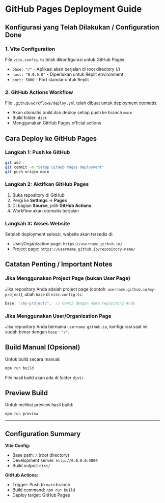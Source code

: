 # GitHub Pages Deployment Guide

## Konfigurasi yang Telah Dilakukan / Configuration Done

### 1. Vite Configuration
File `vite.config.ts` telah dikonfigurasi untuk GitHub Pages:
- `base: "/"` - Aplikasi akan berjalan di root directory (/)
- `host: "0.0.0.0"` - Diperlukan untuk Replit environment
- `port: 5000` - Port standar untuk Replit

### 2. GitHub Actions Workflow
File `.github/workflows/deploy.yml` telah dibuat untuk deployment otomatis:
- Akan otomatis build dan deploy setiap push ke branch `main`
- Build folder: `dist`
- Menggunakan GitHub Pages official actions

## Cara Deploy ke GitHub Pages

### Langkah 1: Push ke GitHub
```bash
git add .
git commit -m "Setup GitHub Pages deployment"
git push origin main
```

### Langkah 2: Aktifkan GitHub Pages
1. Buka repository di GitHub
2. Pergi ke **Settings** → **Pages**
3. Di bagian **Source**, pilih **GitHub Actions**
4. Workflow akan otomatis berjalan

### Langkah 3: Akses Website
Setelah deployment selesai, website akan tersedia di:
- User/Organization page: `https://username.github.io/`
- Project page: `https://username.github.io/repository-name/`

## Catatan Penting / Important Notes

### Jika Menggunakan Project Page (bukan User Page)
Jika repository Anda adalah project page (contoh: `username.github.io/my-project`), ubah `base` di `vite.config.ts`:

```typescript
base: "/my-project/",  // Ganti dengan nama repository Anda
```

### Jika Menggunakan User/Organization Page
Jika repository Anda bernama `username.github.io`, konfigurasi saat ini sudah benar dengan `base: "/"`.

## Build Manual (Opsional)

Untuk build secara manual:
```bash
npm run build
```

File hasil build akan ada di folder `dist/`.

## Preview Build

Untuk melihat preview hasil build:
```bash
npm run preview
```

---

## Configuration Summary

**Vite Config:**
- Base path: `/` (root directory)
- Development server: `http://0.0.0.0:5000`
- Build output: `dist/`

**GitHub Actions:**
- Trigger: Push to `main` branch
- Build command: `npm run build`
- Deploy target: GitHub Pages
